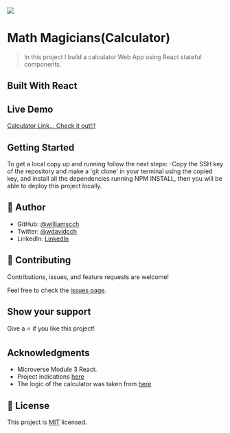 ![](https://img.shields.io/badge/Microverse-blueviolet)

# Math Magicians(Calculator)

> In this project I build a calculator Web App using React stateful components.

## Built With React

## Live Demo

[Calculator Link... Check it out!!!](https://williamscch.github.io/math-magicians/)


## Getting Started

To get a local copy up and running follow the next steps: -Copy the SSH key of the repository and make a 'git clone' in your terminal using the copied key, and install all the dependencies running NPM INSTALL, then you will be able to deploy this project locally.

## 👤 Author

- GitHub: [@williamscch](https://github.com/williamscch)
- Twitter: [@wdavidcch](https://twitter.com/wdavidcch)
- LinkedIn: [LinkedIn](https://www.linkedin.com/in/williams-colmenares-989a6b151)

## 🤝 Contributing

Contributions, issues, and feature requests are welcome!

Feel free to check the [issues page](../../issues/).

## Show your support

Give a ⭐️ if you like this project!

## Acknowledgments

- Microverse Module 3 React.
- Project indications [here](https://github.com/microverseinc/curriculum-react-redux/blob/main/math-magicians/sneak_peek.md)
- The logic of the calculator was taken from [here](https://github.com/microverseinc/curriculum-react-redux/blob/main/math-magicians/project_events.md)

## 📝 License

This project is [MIT](./MIT.md) licensed.

